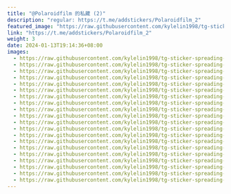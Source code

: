 ```yaml
---
title: "@Polaroidfilm 的私藏 (2)"
description: "regular: https://t.me/addstickers/Polaroidfilm_2"
featured_image: "https://raw.githubusercontent.com/kylelin1998/tg-sticker-spreading-worldwide-images/main/img/c48f0eb2-c1b6-46aa-b258-70868875dc61.jpg"
link: "https://t.me/addstickers/Polaroidfilm_2"
weight: 3
date: 2024-01-13T19:14:36+08:00
images:
  - https://raw.githubusercontent.com/kylelin1998/tg-sticker-spreading-worldwide-images/main/img/c48f0eb2-c1b6-46aa-b258-70868875dc61.jpg
  - https://raw.githubusercontent.com/kylelin1998/tg-sticker-spreading-worldwide-images/main/img/53829b1f-6b92-4b8c-aab2-98e0aeffc41d.jpg
  - https://raw.githubusercontent.com/kylelin1998/tg-sticker-spreading-worldwide-images/main/img/07ece07e-6472-44e1-b878-ad7e4e09d54f.jpg
  - https://raw.githubusercontent.com/kylelin1998/tg-sticker-spreading-worldwide-images/main/img/4fcbe5b6-82b1-476a-bb20-4203f8de6c09.jpg
  - https://raw.githubusercontent.com/kylelin1998/tg-sticker-spreading-worldwide-images/main/img/9be8cb21-79f3-4d3c-9ffc-322422f87102.jpg
  - https://raw.githubusercontent.com/kylelin1998/tg-sticker-spreading-worldwide-images/main/img/3f628b6e-90c4-4204-906a-0e2d400c1418.jpg
  - https://raw.githubusercontent.com/kylelin1998/tg-sticker-spreading-worldwide-images/main/img/ebd6be67-57eb-41da-9ec5-7f95a59e7ddf.jpg
  - https://raw.githubusercontent.com/kylelin1998/tg-sticker-spreading-worldwide-images/main/img/fdd6d87b-e49a-4051-ad99-d3472d8efc42.jpg
  - https://raw.githubusercontent.com/kylelin1998/tg-sticker-spreading-worldwide-images/main/img/e448a966-c122-4013-ab9d-a01dc3e13b44.jpg
  - https://raw.githubusercontent.com/kylelin1998/tg-sticker-spreading-worldwide-images/main/img/21d1649c-a30a-482b-b7b7-1c96c8593f1b.jpg
  - https://raw.githubusercontent.com/kylelin1998/tg-sticker-spreading-worldwide-images/main/img/18863485-fb51-4afe-a5d1-c809e30dbc9f.jpg
  - https://raw.githubusercontent.com/kylelin1998/tg-sticker-spreading-worldwide-images/main/img/0f516921-7d49-4da3-a6e5-d045c2a6e9c4.jpg
  - https://raw.githubusercontent.com/kylelin1998/tg-sticker-spreading-worldwide-images/main/img/6419d446-bb53-4854-9f32-009b9c54208f.jpg
  - https://raw.githubusercontent.com/kylelin1998/tg-sticker-spreading-worldwide-images/main/img/888485d3-2706-4b3e-bb30-e3ef629e7034.jpg
  - https://raw.githubusercontent.com/kylelin1998/tg-sticker-spreading-worldwide-images/main/img/c115ba18-d76f-430b-9975-7f285da9b4f5.jpg
  - https://raw.githubusercontent.com/kylelin1998/tg-sticker-spreading-worldwide-images/main/img/6aa25116-4d9b-441c-9965-c4fb61d1c141.jpg
  - https://raw.githubusercontent.com/kylelin1998/tg-sticker-spreading-worldwide-images/main/img/4af093cc-5577-4450-a024-f99fd90502aa.jpg
  - https://raw.githubusercontent.com/kylelin1998/tg-sticker-spreading-worldwide-images/main/img/e7c1b3b5-7261-48e4-8c31-a4f430dfecba.jpg
  - https://raw.githubusercontent.com/kylelin1998/tg-sticker-spreading-worldwide-images/main/img/36d6fe63-1507-4972-aee5-bd2a9a189bb4.jpg
  - https://raw.githubusercontent.com/kylelin1998/tg-sticker-spreading-worldwide-images/main/img/7b84660b-3df2-4de5-a6ce-8bcb666cd02c.jpg
---
```

